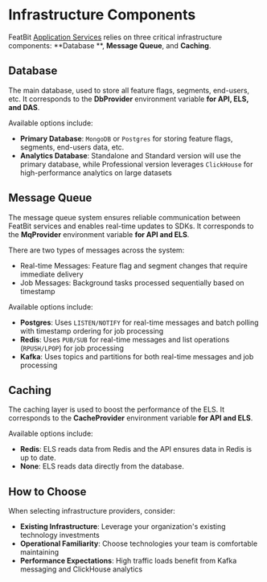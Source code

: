 # Infrastructure Components

FeatBit [Application Services](application-services.md) relies on three critical infrastructure components: **Database
**, **Message Queue**, and **Caching**.

## Database

The main database, used to store all feature flags, segments, end-users, etc. It corresponds to the **DbProvider**
environment variable **for API, ELS, and DAS**.

Available options include:

- **Primary Database**: `MongoDB` or `Postgres` for storing feature flags, segments, end-users data, etc.
- **Analytics Database**: Standalone and Standard version will use the primary database, while Professional version
  leverages `ClickHouse` for high-performance analytics on large datasets

## Message Queue

The message queue system ensures reliable communication between FeatBit services and enables real-time updates to SDKs.
It corresponds to the **MqProvider** environment variable **for API and ELS**.

There are two types of messages across the system:

- Real-time Messages: Feature flag and segment changes that require immediate delivery
- Job Messages: Background tasks processed sequentially based on timestamp

Available options include:

- **Postgres**: Uses `LISTEN/NOTIFY` for real-time messages and batch polling with timestamp ordering for job
  processing
- **Redis**: Uses `PUB/SUB` for real-time messages and list operations (`RPUSH/LPOP`) for job processing
- **Kafka**: Uses topics and partitions for both real-time messages and job processing

## Caching

The caching layer is used to boost the performance of the ELS. It corresponds to the **CacheProvider** environment
variable **for API and ELS**.

Available options include:

- **Redis**: ELS reads data from Redis and the API ensures data in Redis is up to date.
- **None**: ELS reads data directly from the database.

## How to Choose

When selecting infrastructure providers, consider:

- **Existing Infrastructure**: Leverage your organization's existing technology investments
- **Operational Familiarity**: Choose technologies your team is comfortable maintaining
- **Performance Expectations**: High traffic loads benefit from Kafka messaging and ClickHouse analytics
